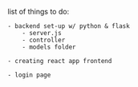 list of things to do:

    - backend set-up w/ python & flask
        - server.js
        - controller
        - models folder

    - creating react app frontend

    - login page
